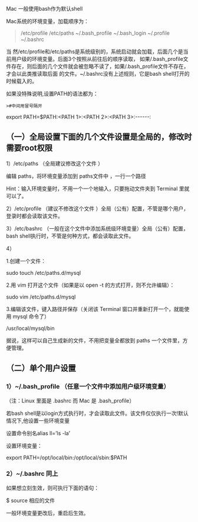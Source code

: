Mac 一般使用bash作为默认shell

Mac系统的环境变量，加载顺序为：

> /etc/profile
> /etc/paths
> ~/.bash_profile
> ~/.bash_login
> ~/.profile
> ~/.bashrc

当 然/etc/profile和/etc/paths是系统级别的，系统启动就会加载，后面几个是当前用户级的环境变量。后面3个按照从前往后的顺序读取， 如果/.bash_profile文件存在，则后面的几个文件就会被忽略不读了，如果/.bash_profile文件不存在，才会以此类推读取后面 的文件。~/.bashrc没有上述规则，它是bash shell打开的时候载入的。

如果没特殊说明,设置PATH的语法都为：

```
>#中间用冒号隔开
```

export PATH=$PATH:<PATH 1>:<PATH 2>:<PATH 3>:------:<PATH N>

## （一）全局设置下面的几个文件设置是全局的，修改时需要root权限

1）/etc/paths （全局建议修改这个文件 ）

编辑 paths，将环境变量添加到 paths文件中 ，一行一个路径

Hint：输入环境变量时，不用一个一个地输入，只要拖动文件夹到 Terminal 里就可以了。

2）/etc/profile （建议不修改这个文件 ）全局（公有）配置，不管是哪个用户，登录时都会读取该文件。

3）/etc/bashrc （一般在这个文件中添加系统级环境变量）全局（公有）配置，bash shell执行时，不管是何种方式，都会读取此文件。

4）

1.创建一个文件：

sudo touch /etc/paths.d/mysql

2.用 vim 打开这个文件（如果是以 open -t 的方式打开，则不允许编辑）：

sudo vim /etc/paths.d/mysql

3.编辑该文件，键入路径并保存（关闭该 Terminal 窗口并重新打开一个，就能使用 mysql 命令了）

/usr/local/mysql/bin

据说，这样可以自己生成新的文件，不用把变量全都放到 paths 一个文件里，方便管理。

## （二）单个用户设置

### 1）~/.bash_profile （任意一个文件中添加用户级环境变量）

（注：Linux 里面是 .bashrc 而 Mac 是 .bash_profile）

若bash shell是以login方式执行时，才会读取此文件。该文件仅仅执行一次!默认情况下,他设置一些环境变量

设置命令别名alias ll=’ls -la’

设置环境变量：

export PATH=/opt/local/bin:/opt/local/sbin:$PATH

### 2）~/.bashrc 同上

如果想立刻生效，则可执行下面的语句：

$ source 相应的文件

一般环境变量更改后，重启后生效。